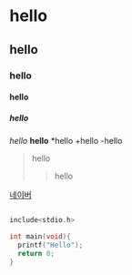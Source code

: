 # hello
## hello
### hello
#### hello
##### hello
 *hello*
 **hello**
 *hello
  +hello
   -hello
>hello
>>hello
 
 [네이버](https://naver.com)

```c

include<stdio.h>

int main(void){
  printf("Hello");
  return 0;
}



